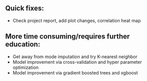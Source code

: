 ## Quick fixes:
* Check project report, add plot changes, correlation heat map

## More time consuming/requires further education:
* Get away from mode imputation and try K-nearest neighbor
* Model improvement via cross-validation and hyper parameter optimization
* Model improvement via gradient boosted trees and xgboost
